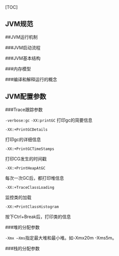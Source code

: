 

[TOC]





## JVM规范



##JVM运行机制

###JVM启动流程

###JVM基本结构

###内存模型

###编译和解释运行的概念





## JVM配置参数

###Trace跟踪参数

`-verbose:gc`
`-XX:printGC`
打印gc的简要信息

`-XX:+PrintGCDetails`

打印gc的详细信息

`-XX:+PrintGCTimeStamps`

打印CG发生的时间戳

`-XX:+PrintHeapAtGC`

每次一次GC后，都打印堆信息

`-XX:+TraceClassLoading`

监控类的加载

`-XX:+PrintClassHistogram`

按下Ctrl+Break后，打印类的信息







###堆的分配参数

`-Xmx –Xms`指定最大堆和最小堆。如-Xmx20m -Xms5m。







###栈的分配参数